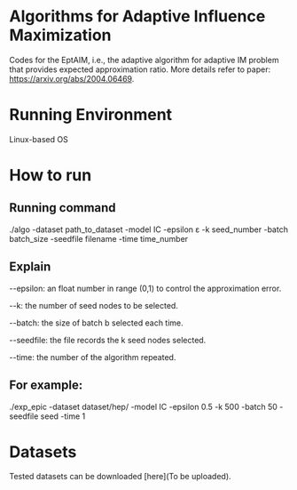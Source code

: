 # Algorithms for Adaptive Influence Maximization

Codes for the EptAIM, i.e., the adaptive algorithm for adaptive IM problem that provides expected approximation ratio. More details refer to paper: https://arxiv.org/abs/2004.06469.

# Running Environment

Linux-based OS

# How to run

## Running command
./algo -dataset path_to_dataset -model IC -epsilon ε -k seed_number -batch batch_size -seedfile filename -time time_number

## Explain
--epsilon:  an float number in range (0,1) to control the approximation error.

--k: the number of seed nodes to be selected.

--batch: the size of batch b selected each time. 

--seedfile: the file records the k seed nodes selected.

--time: the number of the algorithm repeated.

## For example:

./exp_epic -dataset dataset/hep/ -model IC -epsilon 0.5 -k 500 -batch 50 -seedfile seed -time 1


# Datasets

Tested datasets can be downloaded [here](To be uploaded).
